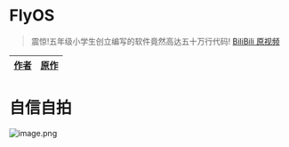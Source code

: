 # FlyOS

> 震惊!五年级小学生创立编写的软件竟然高达五十万行代码! [BiliBili 原视频](https://www.bilibili.com/video/BV1My4y1L7ft)

| [作者](https://github.com/xingyujie) | [原作](https://github.com/xingyujie/flyos) |
| ------------------------------------ | ------------------------------------------ |

# 自信自拍

![image.png](https://i.loli.net/2021/08/08/XdtyJu18wNaBlsr.png)
